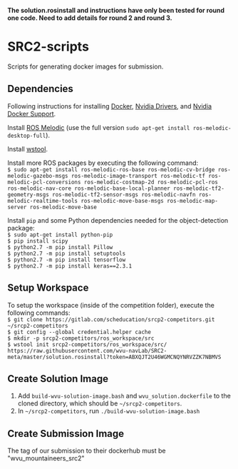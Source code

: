 **The solution.rosinstall and instructions have only been tested for round one code. Need to add details for round 2 and round 3.**

# SRC2-scripts
Scripts for generating docker images for submission.  
  
## Dependencies
Following instructions for installing [Docker](https://gitlab.com/scheducation/srcp2-competitors/-/wikis/Documentation/Install-Run/Install-Docker), [Nvidia Drivers](https://gitlab.com/scheducation/srcp2-competitors/-/wikis/Documentation/Install-Run/Install-Nvidia-Driver), and [Nvidia Docker Support](https://gitlab.com/scheducation/srcp2-competitors/-/wikis/Documentation/Install-Run/Install-Nvidia-Docker-Support).  

Install [ROS Melodic](http://wiki.ros.org/melodic/Installation/Ubuntu) (use the full version `sudo apt-get install ros-melodic-desktop-full`).
  
Install [wstool](http://wiki.ros.org/wstool).  

Install more ROS packages by executing the following command:  
`$ sudo apt-get install ros-melodic-ros-base ros-melodic-cv-bridge ros-melodic-gazebo-msgs ros-melodic-image-transport ros-melodic-tf ros-melodic-pcl-conversions ros-melodic-costmap-2d ros-melodic-pcl-ros ros-melodic-nav-core ros-melodic-base-local-planner ros-melodic-tf2-geometry-msgs ros-melodic-tf2-sensor-msgs ros-melodic-navfn ros-melodic-realtime-tools ros-melodic-move-base-msgs ros-melodic-map-server ros-melodic-move-base`  
  
Install `pip` and some Python dependencies needed for the object-detection package:  
`$ sudo apt-get install python-pip`  
`$ pip install scipy`  
`$ python2.7 -m pip install Pillow`  
`$ python2.7 -m pip install setuptools`  
`$ python2.7 -m pip install tensorflow`  
`$ python2.7 -m pip install keras==2.3.1`  
  
## Setup Workspace
To setup the workspace (inside of the competition folder), execute the following commands:  
`$ git clone https://gitlab.com/scheducation/srcp2-competitors.git ~/srcp2-competitors`  
`$ git config --global credential.helper cache`  
`$ mkdir -p srcp2-competitors/ros_workspace/src`  
`$ wstool init srcp2-competitors/ros_workspace/src/ https://raw.githubusercontent.com/wvu-navLab/SRC2-meta/master/solution.rosinstall?token=ABXQJT2U46WGMCNQYNRVZZK7NBMVS`  
  
## Create Solution Image   
1) Add `build-wvu-solution-image.bash` and `wvu_solution.dockerfile` to the cloned directory, which should be `~/srcp2-competitors`.  
2) In `~/srcp2-competitors`, run `./build-wvu-solution-image.bash`
  
## Create Submission Image  
The tag of our submission to their dockerhub must be "wvu_mountaineers_src2"
